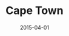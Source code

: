 ---
title: Cape Town
date: 2015-04-01
images: [side.png]
props: [rbb, black-lace-up-boots, freddie-mercury-shirt, bear-boxers, black-teddie-mercury-hat, aviators, mic, freddie-mustache]
---